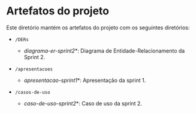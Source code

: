 # Artefatos do projeto

Este diretório mantém os artefatos do projeto com os seguintes diretórios: 

* `/DERs`
	* *diagrama-er-sprint2**: Diagrama de Entidade-Relacionamento da Sprint 2.

* `/apresentacoes`
	* *apresentacao-sprint1**: Apresentação da sprint 1.
 * `/casos-de-uso`
   	* *caso-de-uso-sprint2**: Caso de uso da sprint 2.
